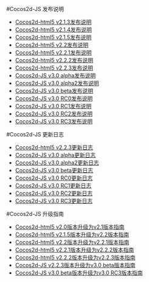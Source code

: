 #Cocos2d-JS 发布说明

- [Cocos2d-html5 v2.1.3发布说明](v2.1.3/release-note/zh.md)
- [Cocos2d-html5 v2.1.4发布说明](v2.1.4/release-note/zh.md)
- [Cocos2d-html5 v2.1.5发布说明](v2.1.5/release-note/zh.md)
- [Cocos2d-html5 v2.2发布说明](v2.2/release-note/zh.md)
- [Cocos2d-html5 v2.2.1发布说明](v2.2.1/release-note/zh.md)
- [Cocos2d-html5 v2.2.2发布说明](v2.2.2/release-note/zh.md)
- [Cocos2d-html5 v2.2.3发布说明](v2.2.3/change-log/en.md)
- [Cocos2d-JS v3.0 alpha发布说明](v3.0a/release-note/zh.md)
- [Cocos2d-JS v3.0 alpha2发布说明](v3.0a2/release-note/zh.md)
- [Cocos2d-JS v3.0 beta发布说明](v3.0b/release-note/zh.md)
- [Cocos2d-JS v3.0 RC0发布说明](v3.0rc0/release-note/zh.md)
- [Cocos2d-JS v3.0 RC1发布说明](v3.0rc1/release-note/zh.md)
- [Cocos2d-JS v3.0 RC2发布说明](v3.0rc2/release-note/zh.md)
- [Cocos2d-JS v3.0 RC3发布说明](v3.0rc3/release-note/zh.md)

#Cocos2d-JS 更新日志

- [Cocos2d-html5 v2.2.3更新日志](v2.2.3/change-log/en.md)
- [Cocos2d-JS v3.0 alpha更新日志](v3.0a/changelog/zh.md)
- [Cocos2d-JS v3.0 alpha2更新日志](v3.0a2/changelog/en.md)
- [Cocos2d-JS v3.0 beta更新日志](v3.0b/changelog/en.md)
- [Cocos2d-JS v3.0 RC0更新日志](v3.0rc0/changelog/en.md)
- [Cocos2d-JS v3.0 RC1更新日志](v3.0rc1/changelog/en.md)
- [Cocos2d-JS v3.0 RC2更新日志](v3.0rc2/changelog/en.md)
- [Cocos2d-JS v3.0 RC3更新日志](v3.0rc3/changelog/en.md)


#Cocos2d-JS 升级指南

- [Cocos2d-html5 v2.0版本升级为v2.1版本指南](v2.1.3/upgrade-guide-from-v20-to-v21/zh.md)
- [Cocos2d-html5 v2.1.5版本升级为v2.2版本指南](v2.2/upgrade-guide-from-v215-to-v22/zh.md)
- [Cocos2d-html5 v2.2版本升级为v2.2.1版本指南](v2.2.1/upgrade-guide-from-v22-to-v221/zh.md)
- [Cocos2d-html5 v2.2.1版本升级为v2.2.2版本指南](v2.2.2/upgrade-guide-from-v221-to-v222/zh.md)
- [Cocos2d-html5 v2.2.2版本升级为v2.2.3版本指南](v2.2.3/upgrade-guide/en.md)
- [Cocos2d-JS v2.2.3版本升级为v3.0 beta版本指南](v3.0a/upgrade-guide/zh.md)
- [Cocos2d-JS v3.0 beta版本升级为v3.0 RC3版本指南](v3.0rc0/upgrade-guide/zh.md)
